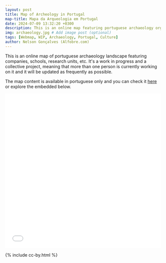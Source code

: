 ```yaml
---
layout: post
title: Map of Archeology in Portugal
map-title: Mapa da Arqueologia em Portugal
date: 2024-07-09 13:32:20 +0300
description: This is an online map featuring portuguese archaeology organizations. # Add post description (optional)
img: archaeology.jpg # Add image post (optional)
tags: [Webmap, WIP, Archaeology, Portugal, Culture]
author: Nelson Gonçalves (Alfobre.com) 
---
```


This is an online map of portuguese archaeology landscape featuring companies, schools, research units, etc. It's a work in progress and a collective project, meaning that more than one person is currently working on it and it will be updated as frequently as possible.


The map content is available in portuguese only and you can check it [here](https://umap.openstreetmap.fr/en/map/mapa-das-cooperativas-portuguesas_1021529#7/39.309/-8.042) or explore the embedded below.


<iframe width="100%" height="500px" frameborder="0" allowfullscreen allow="geolocation" src="//umap.openstreetmap.fr/en/map/mapa-da-arqueologia-em-portugal_1092410?scaleControl=false&miniMap=false&scrollWheelZoom=true&zoomControl=false&editMode=disabled&moreControl=true&searchControl=null&tilelayersControl=null&embedControl=false&datalayersControl=true&onLoadPanel=undefined&captionBar=false&captionMenus=true&measureControl=false&fullscreenControl=null&editinosmControl=false"></iframe>


{% include cc-by.html %}


